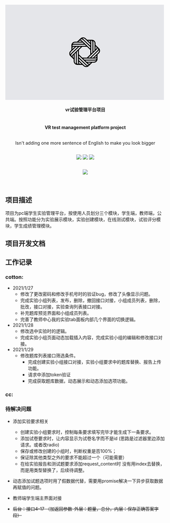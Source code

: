 <div align="center" style="display:flex;flex-direction:column;">
    <div style="width:500px;height:300px;">
    	<img src="./img/itemLogo.png">
    </div>
    <h4>vr试验管理平台项目</h4>
    <h4>VR test management platform project</h4>
    <p>Isn't adding one more sentence of English to make you look bigger</p>
    <p>
		<img src="https://img.shields.io/badge/teacher-cotton-brightgreen">
        <img src="https://img.shields.io/badge/student-cc-brightgreen">
        <img src="https://img.shields.io/badge/index-cc-brightgreen">
    </p>
    <p>
    	<img src="https://img.shields.io/badge/release-1.0.0-9fc">
    </p>
</div>
​      

## 项目描述

​	项目为pc端学生实验管理平台，按使用人员划分三个模块，学生端，教师端，公共端。按照功能分为实验展示模块，实验创建模块，在线测试模块，试验评分模块，学生成绩管理模块。

## 项目开发文档





## 工作记录

### cotton:

- 2021/1/27
  - 修改了更改密码和修改手机号时的验证bug，修改了头像显示问题。
  - 完成实验小组列表，发布，删除，撤回接口对接，小组成员列表，删除，批改，接口对接，实验查询列表接口对接。
  - 补充题库预览界面和小组成员列表。
  - 完善了教师中心我的实验tab面板内部几个界面的切换逻辑。
- 2021/1/28
  - 修改选中实验时的逻辑。
  - 完成实验小组页面动态加载插入内容，完成实验小组的编辑和修改接口对接。
- 2021/1/29
  - 修改题库列表接口筛选条件。
    - 完成创建实验小组接口对接，实验小组要求中的题库替换、报告上传功能。
    - 请求中添加token验证
    - 完成获取题库数据，动态展示和动态添加选项功能。

### cc:





### 待解决问题

- 添加实验要求相关
  - 创建实验小组要求时，控制每条要求填写完毕才能生成下一条要求。
  - 添加试卷要求时，让内容显示为试卷名字而不是id (思路是过滤器里边添加请求。或者改radio)
  - 保存或修改创建的小组时，判断权重是否100%；
  - 保证除其他类型之外的要求不能超过一个（可能需要）
  - 在给实验报告和测试题要求添加request_content时 没有用index去替换，而是用类型替换了，后续待调整。
- 动态添加试题选项时用了假数据代替，需要用promise解决一下异步获取数据再赋值的问题。
  
- 教师端学生端主界面对接



- ~~后台：接口4-17 （加返回参数-外层：题量，总分，内层：保存正确答案字段）~~